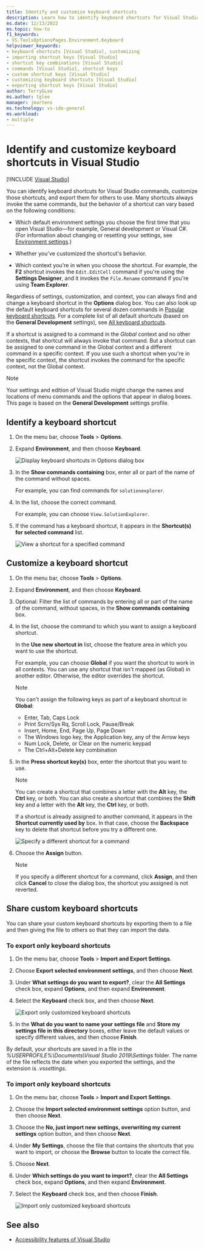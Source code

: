 ```yaml
---
title: Identify and customize keyboard shortcuts
description: Learn how to identify keyboard shortcuts for Visual Studio commands, customize those shortcuts, and export them for others to use.
ms.date: 12/13/2022
ms.topic: how-to
f1_keywords:
- VS.ToolsOptionsPages.Environment.Keyboard
helpviewer_keywords:
- keyboard shortcuts [Visual Studio], customizing
- importing shortcut keys [Visual Studio]
- shortcut key combinations [Visual Studio]
- commands [Visual Studio], shortcut keys
- custom shortcut keys [Visual Studio]
- customizing keyboard shortcuts [Visual Studio]
- exporting shortcut keys [Visual Studio]
author: TerryGLee
ms.author: tglee
manager: jmartens
ms.technology: vs-ide-general
ms.workload:
- multiple
---
```

# Identify and customize keyboard shortcuts in Visual Studio

 [!INCLUDE [Visual Studio](~/includes/applies-to-version/vs-windows-only.md)]

You can identify keyboard shortcuts for Visual Studio commands, customize those shortcuts, and export them for others to use. Many shortcuts always invoke the same commands, but the behavior of a shortcut can vary based on the following conditions:

- Which default environment settings you choose the first time that you open Visual Studio&mdash;for example, General development or Visual C#. (For information about changing or resetting your settings, see [Environment settings](environment-settings.md).)

- Whether you've customized the shortcut's behavior.

- Which context you're in when you choose the shortcut. For example, the **F2** shortcut invokes the `Edit.EditCell` command if you're using the **Settings Designer**, and it invokes the `File.Rename` command if you're using **Team Explorer**.

Regardless of settings, customization, and context, you can always find and change a keyboard shortcut in the **Options** dialog box. You can also look up the default keyboard shortcuts for several dozen commands in [Popular keyboard shortcuts](../ide/default-keyboard-shortcuts-in-visual-studio.md#popular). For a complete list of all default shortcuts (based on the **General Development** settings), see [All keyboard shortcuts](../ide/default-keyboard-shortcuts-in-visual-studio.md).

If a shortcut is assigned to a command in the *Global* context and no other contexts, that shortcut will always invoke that command. But a shortcut can be assigned to one command in the Global context and a different command in a specific context. If you use such a shortcut when you're in the specific context, the shortcut invokes the command for the specific context, not the Global context.

> [!NOTE]
> Your settings and edition of Visual Studio might change the names and locations of menu commands and the options that appear in dialog boxes. This page is based on the **General Development** settings profile.

## Identify a keyboard shortcut

1. On the menu bar, choose **Tools** > **Options**.

2. Expand **Environment**, and then choose **Keyboard**.

   ![Display keyboard shortcuts in Options dialog box](../ide/media/optionskeyboard.png)

3. In the **Show commands containing** box, enter all or part of the name of the command without spaces.

   For example, you can find commands for `solutionexplorer`.

4. In the list, choose the correct command.

    For example, you can choose `View.SolutionExplorer`.

5. If the command has a keyboard shortcut, it appears in the **Shortcut(s) for selected command** list.

   ![View a shortcut for a specified command](../ide/media/viewshortcut.png)

## Customize a keyboard shortcut

1. On the menu bar, choose **Tools** > **Options**.

2. Expand **Environment**, and then choose **Keyboard**.

3. Optional: Filter the list of commands by entering all or part of the name of the command, without spaces, in the **Show commands containing** box.

4. In the list, choose the command to which you want to assign a keyboard shortcut.

   In the **Use new shortcut in** list, choose the feature area in which you want to use the shortcut.

   For example, you can choose **Global** if you want the shortcut to work in all contexts. You can use any shortcut that isn't mapped (as Global) in another editor. Otherwise, the editor overrides the shortcut.

   > [!NOTE]
   > You can't assign the following keys as part of a keyboard shortcut in **Global**:
   >
   > - Enter, Tab, Caps Lock
   > - Print Scrn/Sys Rq, Scroll Lock, Pause/Break
   > - Insert, Home, End, Page Up, Page Down
   > - The Windows logo key, the Application key, any of the Arrow keys
   > - Num Lock, Delete, or Clear on the numeric keypad
   > - The Ctrl+Alt+Delete key combination

6. In the **Press shortcut key(s)** box, enter the shortcut that you want to use.

    > [!NOTE]
    > You can create a shortcut that combines a letter with the **Alt** key, the **Ctrl** key, or both. You can also create a shortcut that combines the **Shift** key and a letter with the **Alt** key, the **Ctrl** key, or both.

     If a shortcut is already assigned to another command, it appears in the **Shortcut currently used by** box. In that case, choose the **Backspace** key to delete that shortcut before you try a different one.

    ![Specify a different shortcut for a command](../ide/media/reassignshortcut.png)

7. Choose the **Assign** button.

    > [!NOTE]
    > If you specify a different shortcut for a command, click **Assign**, and then click **Cancel** to close the dialog box, the shortcut you assigned is not reverted.

## Share custom keyboard shortcuts

You can share your custom keyboard shortcuts by exporting them to a file and then giving the file to others so that they can import the data.

### To export only keyboard shortcuts

1. On the menu bar, choose **Tools** > **Import and Export Settings**.

2. Choose **Export selected environment settings**, and then choose **Next**.

3. Under **What settings do you want to export?**, clear the **All Settings** check box, expand **Options**, and then expand **Environment**.

4. Select the **Keyboard** check box, and then choose **Next**.

   ![Export only customized keyboard shortcuts](../ide/media/exportshortcuts.png)

5. In the **What do you want to name your settings file** and **Store my settings file in this directory** boxes, either leave the default values or specify different values, and then choose **Finish**.

By default, your shortcuts are saved in a file in the *%USERPROFILE%\Documents\Visual Studio 2019\Settings* folder. The name of the file reflects the date when you exported the settings, and the extension is *.vssettings*.

### To import only keyboard shortcuts

1. On the menu bar, choose **Tools** > **Import and Export Settings**.

2. Choose the **Import selected environment settings** option button, and then choose **Next**.

3. Choose the **No, just import new settings, overwriting my current settings** option button, and then choose **Next**.

4. Under **My Settings**, choose the file that contains the shortcuts that you want to import, or choose the **Browse** button to locate the correct file.

5. Choose **Next**.

6. Under **Which settings do you want to import?**, clear the **All Settings** check box, expand **Options**, and then expand **Environment**.

7. Select the **Keyboard** check box, and then choose **Finish**.

   ![Import only customized keyboard shortcuts](../ide/media/importshortcuts.png)

## See also

- [Accessibility features of Visual Studio](../ide/reference/accessibility-features-of-visual-studio.md)

